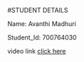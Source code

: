 #STUDENT DETAILS

Name: Avanthi Madhuri

Student_Id: 700764030

video link
[click here](https://drive.google.com/drive/folders/1zuGx5mUc6HNufyfV6ZHV3ZHk0DLLsKo2?usp=sharing)

